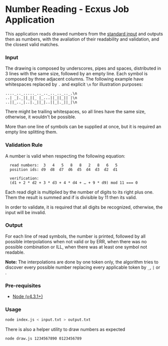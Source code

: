 Number Reading - Ecxus Job Application
===
This application reads drawed numbers from the [standard input](http://en.wikipedia.org/wiki/Standard_streams)
and outputs then as numbers, with the avaliation of their readability and validation, and the closest valid matches.

### Input
The drawing is composed by underscores, pipes and spaces, distributed in 3 lines with the same size, followed by
an empty line. Each symbol is composed by three adjacent columns. The following example have whitespaces replaced
by `.` and explicit `\n` for illustration purposes:
```
...._.._....._.._.._.._.._.._.\n
..| _|._||_||_ |_...||_||_|| |\n
..||_.._|..|._||_|..||_|._||_|\n
```

There might be trailing whitespaces, so all lines have the same size, otherwise, it wouldn't be possible.

More than one line of symbols can be supplied at once, but it is required an empty line splitting them.

### Validation Rule
A number is valid when respecting the following equation:

```
  read numbers:  3   4   5   8   8   2   8   6   5
  position ids: d9  d8  d7  d6  d5  d4  d3  d2  d1

  verification:
  (d1 + 2 * d2 + 3 * d3 + 4 * d4 + … + 9 * d9) mod 11 === 0
```

Each read digit is multiplied by the number of digits to its right plus one. Them the result is summed and if
is divisible by 11 then its valid.

In order to validate, it is required that all digits be recognized, otherwise, the input will be invalid.

### Output
For each line of read symbols, the number is printed, followed by all possible interpolations when not valid or
by ERR, when there was no possible combination or ILL, when there was at least one symbol not readable.

**Note:** The interpolations are done by one token only, the algorithm tries to discover every possible number
replacing every applicable token by `_`, `|` or ` `.

### Pre-requisites
- [Node (v4.3.1+)](https://nodejs.org/en/download/)

### Usage
```sh
node index.js < input.txt > output.txt
```

There is also a helper utility to draw numbers as expected
```sh
node draw.js 1234567890 0123456789
```
